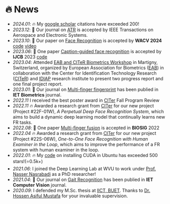 # 🔥 News
- *2024.01*: 🔥 My [google scholar](https://scholar.google.com/citations?user=m3MlVBUAAAAJ) citations have exceeded 200!
- *2023.12*: 🎉 Our journal on [ATR](https://doi.org/10.1109/taes.2023.3337768) is accepted by IEEE Transactions on Aerospace and Electronic Systems.
- *2023.10*: 🎉 Our paper on [Face Recognition](https://arxiv.org/abs/2312.09367) is accepted by **WACV 2024** [code](https://github.com/Mahedi-61/Text_Guided_Face_Recognition) [video](https://www.youtube.com/watch?v=Hb8SlpFCuGI)
- *2023.06*: 🎉 One paper [Caption-guided face recognition](https://arxiv.org/abs/2308.06866) is accepted by **IJCB** 2023 [code](https://github.com/Mahedi-61/Text_Guided_Face_Recognition) 
- *2023.04*: Attended [EAB and CITeR Biometrics Workshop](https://eab.org/events/program/312?ts=1674459113551) in Martigny, Switzerland, organized by European Association for Biometrics ([EAB](https://eab.org/)) in collaboration with the Center for Identification Technology Research ([CITeR](https://citer.clarkson.edu/)) and [IDIAP](https://www.idiap.ch/en) research institute to present two progress report and one final project report.
- *2023.01*: 🎉 Our journal on [Multi-finger fingerprint](https://ietresearch.onlinelibrary.wiley.com/doi/10.1049/bme2.12117) has been publied in **IET Biometrics** journal.
- *2022.11* I received the best poster award in [CITer](https://citer.clarkson.edu/) Fall Program Review
- *2022.11* 🔥 Awarded a research grant from [CITer](https://citer.clarkson.edu/) for our new project (Project #22F-01W), *A Perpetual Deep Face Recognition System*, which aims to build a dynamic deep learning model that continually learns new FR tasks.
- *2022.08*: 🎉 One paper [Multi-finger fusion](https://doi.org/10.1109/BIOSIG55365.2022.9897056) is accepted in **BIOSIG** 2022
- *2022.04* 🔥 Awarded a research grant from [CITer](https://citer.clarkson.edu/) for our new project (Project #22S-06W), *One-to-One Face Recognition with Human Examiner in the Loop*, which aims to improve the performance of a FR system with human examiner in the loop.
- *2022.01*: 🔥 My [code](https://gist.github.com/Mahedi-61/2a2f1579d4271717d421065168ce6a73) on installing CUDA in Ubuntu has exceeded 500 stars!(⭐️0.5k+)
- *2021.06*: I joined the Deep Learning Lab at WVU to work under [Prof. Nasser Nasrabadi](https://nassernasrabadi.faculty.wvu.edu/) as a PhD researcher!
- *2021.04*: 🎉 Our journal on [Gait Recognition](https://ietresearch.onlinelibrary.wiley.com/doi/10.1049/cvi2.12050) has been publied in **IET Computer Vision** journal.
- *2020.09*: I defended my M.Sc. thesis at [IICT, BUET](https://iict.buet.ac.bd/). Thanks to [Dr. Hossen Asiful Mustafa](https://iict.buet.ac.bd/?page_id=54) for your invaluable supervision.
